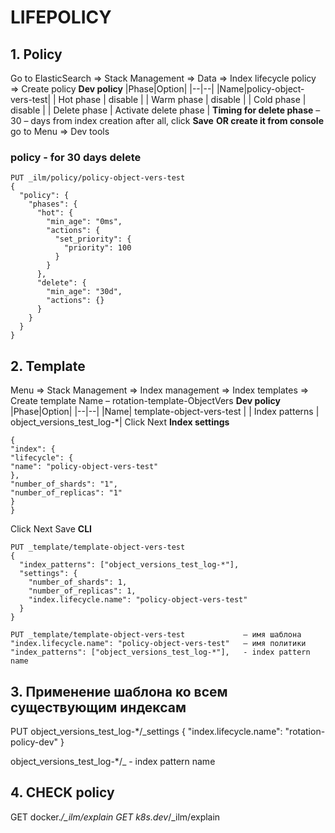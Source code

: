 
# LIFEPOLICY

## 1. Policy
Go to ElasticSearch => Stack Management => Data => Index lifecycle policy => Create policy
**Dev policy**
|Phase|Option|
|--|--|
|Name|policy-object-vers-test|
| Hot phase    | disable |
| Warm phase   | disable |
| Cold phase   | disable |
| Delete phase | Activate delete phase |
**Timing for delete phase** – 30 – days from index creation
after all, click **Save**
**OR create it from console**  go to Menu => Dev tools

### policy - for 30 days delete 
```
PUT _ilm/policy/policy-object-vers-test
{
  "policy": {
    "phases": {
      "hot": {
        "min_age": "0ms",
        "actions": {
          "set_priority": {
            "priority": 100
          }
        }
      },
      "delete": {
        "min_age": "30d",
        "actions": {}
      }
    }
  }
}
```
## 2.  Template

Menu => Stack Management => Index management => Index templates => Create template
Name – rotation-template-ObjectVers
**Dev policy**
|Phase|Option|
|--|--|
|Name| template-object-vers-test |
| Index patterns | object_versions_test_log-*|
Click Next
**Index settings**
```
{
"index": {
"lifecycle": {
"name": "policy-object-vers-test"
},
"number_of_shards": "1",
"number_of_replicas": "1"
}
}
```
Click Next
Save
**CLI**
```
PUT _template/template-object-vers-test
{
  "index_patterns": ["object_versions_test_log-*"],                 
  "settings": {
    "number_of_shards": 1,
    "number_of_replicas": 1,
    "index.lifecycle.name": "policy-object-vers-test"    
  }
}

PUT _template/template-object-vers-test             – имя шаблона
"index.lifecycle.name": "policy-object-vers-test"   – имя политики
"index_patterns": ["object_versions_test_log-*"],   - index pattern name
```
## 3. **Применение шаблона ко всем существующим индексам**
PUT object_versions_test_log-*/_settings
{
  "index.lifecycle.name": "rotation-policy-dev" 
}

object_versions_test_log-*/_ - index pattern name

## 4. CHECK policy
GET docker.*/_ilm/explain
GET k8s.dev*/_ilm/explain
